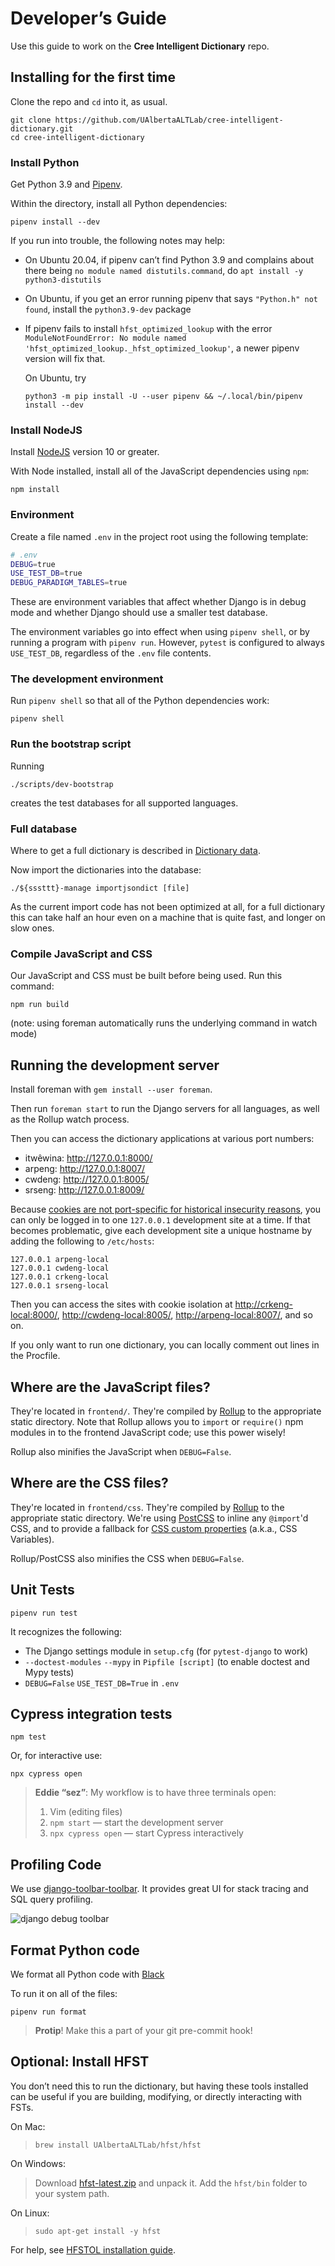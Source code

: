 Developer’s Guide
=================

Use this guide to work on the **Cree Intelligent Dictionary** repo.


Installing for the first time
-----------------------------

Clone the repo and `cd` into it, as usual.

    git clone https://github.com/UAlbertaALTLab/cree-intelligent-dictionary.git
    cd cree-intelligent-dictionary

### Install Python

Get Python 3.9 and [Pipenv](https://github.com/pypa/pipenv#installation).

Within the directory, install all Python dependencies:

    pipenv install --dev

If you run into trouble, the following notes may help:

  - On Ubuntu 20.04, if pipenv can’t find Python 3.9 and complains about
    there being `no module named distutils.command`, do `apt install -y
    python3-distutils`

  - On Ubuntu, if you get an error running pipenv that says `"Python.h" not
    found`, install the `python3.9-dev` package

  - If pipenv fails to install `hfst_optimized_lookup` with the error
    `ModuleNotFoundError: No module named 'hfst_optimized_lookup._hfst_optimized_lookup'`,
    a newer pipenv version will fix that.

    On Ubuntu, try

        python3 -m pip install -U --user pipenv && ~/.local/bin/pipenv install --dev

### Install NodeJS

Install [NodeJS][] version 10 or greater.

[NodeJS]: https://nodejs.org/

With Node installed, install all of the JavaScript dependencies using `npm`:

    npm install

### Environment

Create a file named `.env` in the project root using the following
template:

```sh
# .env
DEBUG=true
USE_TEST_DB=true
DEBUG_PARADIGM_TABLES=true
```

These are environment variables that affect whether Django is in debug mode
and whether Django should use a smaller test database.

The environment variables go into effect when using `pipenv shell`, or by
running a program with `pipenv run`. However, `pytest` is configured to
always `USE_TEST_DB`, regardless of the `.env` file contents.

### The development environment

Run `pipenv shell` so that all of the Python dependencies work:

    pipenv shell

### Run the bootstrap script

Running

    ./scripts/dev-bootstrap

creates the test databases for all supported languages.

### Full database

Where to get a full dictionary is described in [Dictionary
data](dictionary_data).

Now import the dictionaries into the database:

    ./${sssttt}-manage importjsondict [file]

As the current import code has not been optimized at all, for a full
dictionary this can take half an hour even on a machine that is quite fast,
and longer on slow ones.

### Compile JavaScript and CSS

Our JavaScript and CSS must be built before being used. Run this
command:

    npm run build

(note: using foreman automatically runs the underlying command in watch
mode)


Running the development server
------------------------------

Install foreman with `gem install --user foreman`.

Then run `foreman start` to run the Django servers for all languages, as
well as the Rollup watch process.

Then you can access the dictionary applications at various port numbers:

 - itwêwina: <http://127.0.0.1:8000/>
 - arpeng: <http://127.0.0.1:8007/>
 - cwdeng: <http://127.0.0.1:8005/>
 - srseng: <http://127.0.0.1:8009/>

Because [cookies are not port-specific for historical insecurity
reasons](https://stackoverflow.com/questions/1612177/are-http-cookies-port-specific),
you can only be logged in to one `127.0.0.1` development site at a time. If
that becomes problematic, give each development site a unique hostname by
adding the following to `/etc/hosts`:

    127.0.0.1 arpeng-local
    127.0.0.1 cwdeng-local
    127.0.0.1 crkeng-local
    127.0.0.1 srseng-local

Then you can access the sites with cookie isolation at
<http://crkeng-local:8000/>, <http://cwdeng-local:8005/>,
<http://arpeng-local:8007/>, and so on.

If you only want to run one dictionary, you can locally comment out lines
in the Procfile.

Where are the JavaScript files?
-------------------------------

They're located in `frontend/`. They're compiled by [Rollup][] to the
appropriate static directory. Note that Rollup allows you to `import` or
`require()` npm modules in to the frontend JavaScript code; use this
power wisely!

Rollup also minifies the JavaScript when `DEBUG=False`.


Where are the CSS files?
-------------------------------

They're located in `frontend/css`.  They're compiled by [Rollup][] to the
appropriate static directory. We're using [PostCSS][] to inline
any `@import`'d CSS, and to provide a fallback for
[CSS custom properties](https://developer.mozilla.org/en-US/docs/Web/CSS/--*) (a.k.a., CSS Variables).

Rollup/PostCSS also minifies the CSS when `DEBUG=False`.


Unit Tests
----------

    pipenv run test

It recognizes the following:

 - The Django settings module in `setup.cfg` (for `pytest-django` to work)
 - `--doctest-modules` `--mypy` in `Pipfile [script]` (to enable doctest and Mypy tests)
 - `DEBUG=False` `USE_TEST_DB=True` in `.env`


Cypress integration tests
-------------------------

    npm test

Or, for interactive use:

    npx cypress open

> **Eddie “sez”**: My workflow is to have three terminals open:
>
> 1. Vim (editing files)
> 2. `npm start` — start the development server
> 3. `npx cypress open` — start Cypress interactively 
>

Profiling Code
--------------

We use [django-toolbar-toolbar](https://django-debug-toolbar.readthedocs.io/en/latest/). 
It provides great UI for stack tracing and SQL query profiling.

![django debug toolbar](images/django-debug-toolbar.png)


Format Python code
------------------

We format all Python code with [Black](https://black.readthedocs.io/en/stable/)

To run it on all of the files:

    pipenv run format

> **Protip**! Make this a part of your git pre-commit hook!

Optional: Install HFST
----------------------

You don’t need this to run the dictionary, but having these tools installed
can be useful if you are building, modifying, or directly interacting with
FSTs.

On Mac:

>     brew install UAlbertaALTLab/hfst/hfst

On Windows:

> Download [hfst-latest.zip](https://apertium.projectjj.com/win32/nightly/)
> and unpack it. Add the `hfst/bin` folder to your system path.

On Linux:

>     sudo apt-get install -y hfst

For help, see [HFSTOL installation guide](https://github.com/hfst/hfst#installation-packages-for-debian-and-ubuntu).


<!-- links -->

[Rollup]: https://rollupjs.org/guide/en/
[PostCSS]: https://postcss.org/
